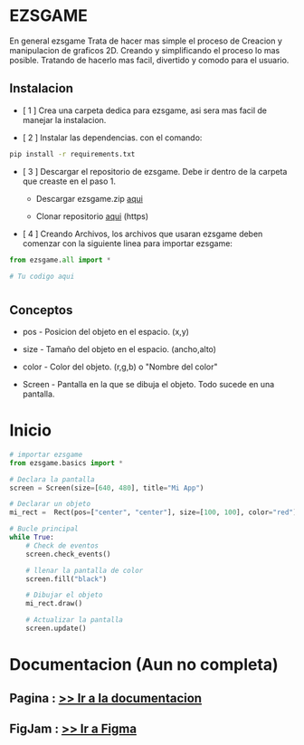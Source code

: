 # EZSGAME
En general ezsgame Trata de hacer mas simple el proceso de Creacion y manipulacion de graficos 2D. Creando y simplificando el proceso lo mas posible. Tratando de hacerlo mas facil, divertido y comodo para el usuario.

## Instalacion 
- [ 1 ] Crea una carpeta dedica para ezsgame, asi sera mas facil de manejar la instalacion.

- [ 2 ]  Instalar las dependencias. con el comando:

```bash
pip install -r requirements.txt
```

- [ 3 ] Descargar el repositorio de ezsgame. Debe ir dentro de la carpeta que creaste en el paso 1.

    - Descargar ezsgame.zip  [aqui](https://github.com/NoxxDev/ezsgame)

    - Clonar repositorio [aqui](https://github.com/NoxxDev/ezsgame.git) (https)

- [ 4 ] Creando Archivos, los archivos que usaran ezsgame deben comenzar con la siguiente linea para importar ezsgame:

```python
from ezsgame.all import *

# Tu codigo aqui

```

#
#
## Conceptos 
- pos - Posicion del objeto en el espacio.  (x,y)

- size - Tamaño del objeto en el espacio.  (ancho,alto)

- color - Color del objeto.  (r,g,b) o "Nombre del color"

- Screen - Pantalla en la que se dibuja el objeto. Todo sucede en una pantalla.


#
#
# Inicio

```python
# importar ezsgame
from ezsgame.basics import *

# Declara la pantalla
screen = Screen(size=[640, 480], title="Mi App")

# Declarar un objeto
mi_rect =  Rect(pos=["center", "center"], size=[100, 100], color="red")

# Bucle principal
while True:
    # Check de eventos
    screen.check_events()

    # llenar la pantalla de color
    screen.fill("black")

    # Dibujar el objeto
    mi_rect.draw()

    # Actualizar la pantalla
    screen.update()
```
#
#

# Documentacion (Aun no completa)
## Pagina : [>> Ir a la documentacion](https://ezsgame-doc.ezsnova.repl.co/)
## FigJam : [>> Ir a Figma](https://www.figma.com/file/EpJeUfdcxbwZSO5c4lr6rT/ezsgame-doc?node-id=1%3A2)




